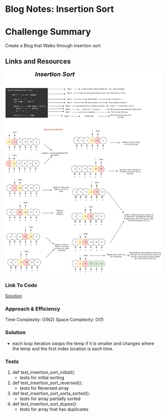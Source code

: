 # Blog Notes: Insertion Sort

# Challenge Summary
<!-- Description of the challenge -->
Create a Blog that Walks through insertion sort

## Links and Resources
<!-- Embedded whiteboard image -->
![WhiteBoard](insertion-sort.png)

### Link To Code
<!-- Link to code solution file -->
[Solution](insertion_sort.py)

### Approach & Efficiency
<!-- What approach did you take? Why? What is the Big O space/time for this approach? -->
Time Complexity: O(N2)
Space Complexity: O(1)

### Solution
<!-- Show how to run your code, and examples of it in action -->
- each loop iteration swaps the temp if it is smaller and changes where the temp and the first index location is each time.

### Tests
<!-- test names and what they test for -->
1. def test_insertion_sort_initial():
    - tests for initial sorting
2. def test_insertion_sort_reversed():
    - tests for Reversed array
3. def test_insertion_sort_sorta_sorted():
    - tests for array partially sorted
4. def test_insertion_sort_dupes():
    - tests for array that has duplicates
